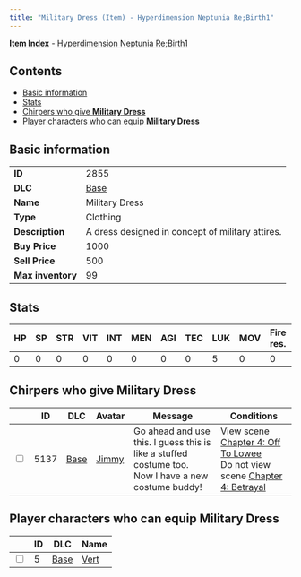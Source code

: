 ```yaml
---
title: "Military Dress (Item) - Hyperdimension Neptunia Re;Birth1"
---
```


[**Item Index**](/neptunia/rb1/item/index.html) - [Hyperdimension Neptunia Re;Birth1](/neptunia/rb1)

## Contents

- [Basic information](#basic-information)
- [Stats](#stats)
- [Chirpers who give **Military Dress**](#chirpers-who-give-military-dress)
- [Player characters who can equip **Military Dress**](#player-characters-who-can-equip-military-dress)

## Basic information

|   |   |
| -- | -- |
| **ID** | 2855 |
| **DLC** | [Base](/neptunia/rb1/dlc/1-base.html) |
| **Name** | Military Dress |
| **Type** | Clothing |
| **Description** | A dress designed in concept of military attires. |
| **Buy Price** | 1000 |
| **Sell Price** | 500 |
| **Max inventory** | 99 |


## Stats

| HP | SP | STR | VIT | INT | MEN | AGI | TEC | LUK | MOV | Fire res. | Ice res. | Wind res. | Lightning res. |
| -- | -- | --- | --- | --- | --- | --- | --- | --- | --- | --------- | -------- | --------- | -------------- |
| 0 | 0 | 0 | 0 | 0 | 0 | 0 | 0 | 5 | 0 | 0 | 0 | 0 | 0 |


## Chirpers who give **Military Dress**

|    | ID | DLC | Avatar | Message | Conditions |
| -- | -- | --- | ------ | ------- | ---------- |
| <input type="checkbox" id="rb1-chirper-event-1-5137" class="trackbox" /> | 5137 | [Base](/neptunia/rb1/dlc/1-base.html) | [Jimmy](/neptunia/rb1/undefined/1-238-jimmy.html) | Go ahead and use this. I guess this is like a stuffed costume too.<br />Now I have a new costume buddy! | View scene [Chapter 4: Off To Lowee](/neptunia/rb1/scene/1-401-chapter-4-off-to-lowee.html)<br />Do not view scene [Chapter 4: Betrayal](/neptunia/rb1/scene/1-419-chapter-4-betrayal.html) |


## Player characters who can equip **Military Dress**

|    | ID | DLC | Name |
| -- | -- | --- | ---- |
| <input type="checkbox" id="rb1-player-1-5" class="trackbox" /> | 5 | [Base](/neptunia/rb1/dlc/1-base.html) | [Vert](/neptunia/rb1/player/1-5-vert.html) |
